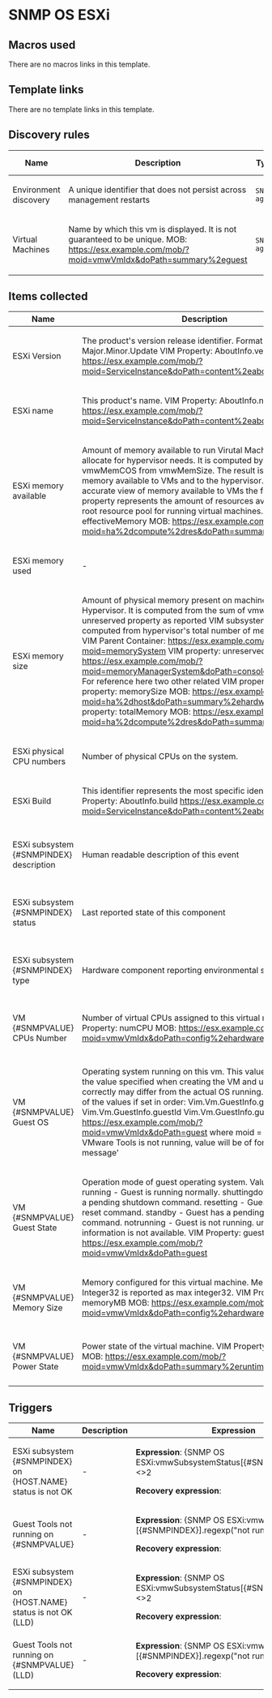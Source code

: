 # SNMP OS ESXi

## Macros used

There are no macros links in this template.

## Template links

There are no template links in this template.

## Discovery rules

|Name|Description|Type|Key and additional info|
|----|-----------|----|----|
|Environment discovery|<p>A unique identifier that does not persist across management restarts</p>|`SNMP agent`|vmwEnvIndex<p>Update: 3600</p>|
|Virtual Machines|<p>Name by which this vm is displayed. It is not guaranteed to be unique. MOB: https://esx.example.com/mob/?moid=vmwVmIdx&doPath=summary%2eguest</p>|`SNMP agent`|vmwVmDisplayName<p>Update: 3600</p>|
## Items collected

|Name|Description|Type|Key and additional info|
|----|-----------|----|----|
|ESXi Version|<p>The product's version release identifier. Format is Major.Minor.Update VIM Property: AboutInfo.version https://esx.example.com/mob/?moid=ServiceInstance&doPath=content%2eabout</p>|`SNMP agent`|vmwProdVersion.0<p>Update: 3600</p>|
|ESXi name|<p>This product's name. VIM Property: AboutInfo.name https://esx.example.com/mob/?moid=ServiceInstance&doPath=content%2eabout</p>|`SNMP agent`|vmwProdName.0<p>Update: 3600</p>|
|ESXi memory available|<p>Amount of memory available to run Virutal Machines and to allocate for hypervisor needs. It is computed by subtracting vmwMemCOS from vmwMemSize. The result is the amount of memory available to VMs and to the hypervisor. To get a more accurate view of memory available to VMs the following property represents the amount of resources available for the root resource pool for running virtual machines. VIM property: effectiveMemory MOB: https://esx.example.com/mob/?moid=ha%2dcompute%2dres&doPath=summary</p>|`SNMP agent`|vmwMemAvail<p>Update: 60s</p>|
|ESXi memory used|<p>-</p>|`Calculated`|vmwMemUsed<p>Update: 60s</p>|
|ESXi memory size|<p>Amount of physical memory present on machine as provided by Hypervisor. It is computed from the sum of vmwMemCOS plus unreserved property as reported VIM subsystem. Unreserved is computed from hypervisor's total number of memory pages. VIM Parent Container: https://esx.example.com/mob/?moid=memorySystem VIM property: unreserved MOB: https://esx.example.com/mob/?moid=memoryManagerSystem&doPath=consoleReservationInfo For reference here two other related VIM properties: VIM property: memorySize MOB: https://esx.example.com/mob/?moid=ha%2dhost&doPath=summary%2ehardware VIM property: totalMemory MOB: https://esx.example.com/mob/?moid=ha%2dcompute%2dres&doPath=summary</p>|`SNMP agent`|vmwMemSize<p>Update: 3600</p>|
|ESXi physical CPU numbers|<p>Number of physical CPUs on the system.</p>|`SNMP agent`|vmwNumCpus<p>Update: 3600</p>|
|ESXi Build|<p>This identifier represents the most specific identifier. VIM Property: AboutInfo.build https://esx.example.com/mob/?moid=ServiceInstance&doPath=content%2eabout</p>|`SNMP agent`|vmwProdBuild.0<p>Update: 3600</p>|
|ESXi subsystem {#SNMPINDEX} description|<p>Human readable description of this event</p>|`SNMP agent`|vmwEventDescription[{#SNMPINDEX}]<p>Update: 60s</p><p>LLD</p>|
|ESXi subsystem {#SNMPINDEX} status|<p>Last reported state of this component</p>|`SNMP agent`|vmwSubsystemStatus[{#SNMPINDEX}]<p>Update: 60s</p><p>LLD</p>|
|ESXi subsystem {#SNMPINDEX} type|<p>Hardware component reporting environmental state</p>|`SNMP agent`|vmwSubsystemType[{#SNMPINDEX}]<p>Update: 60s</p><p>LLD</p>|
|VM {#SNMPVALUE} CPUs Number|<p>Number of virtual CPUs assigned to this virtual machine. VIM Property: numCPU MOB: https://esx.example.com/mob/?moid=vmwVmIdx&doPath=config%2ehardware</p>|`SNMP agent`|vmwVMCPUs.[{#SNMPINDEX}]<p>Update: 60s</p><p>LLD</p>|
|VM {#SNMPVALUE} Guest OS|<p>Operating system running on this vm. This value corresponds to the value specified when creating the VM and unless set correctly may differ from the actual OS running. Will return one of the values if set in order: Vim.Vm.GuestInfo.guestFullName Vim.Vm.GuestInfo.guestId Vim.Vm.GuestInfo.guestFamily MOB: https://esx.example.com/mob/?moid=vmwVmIdx&doPath=guest where moid = vmwVmIdx. If VMware Tools is not running, value will be of form 'E: error message'</p>|`SNMP agent`|vmwVMGuestOS.[{#SNMPINDEX}]<p>Update: 3600</p><p>LLD</p>|
|VM {#SNMPVALUE} Guest State|<p>Operation mode of guest operating system. Values include: running - Guest is running normally. shuttingdown - Guest has a pending shutdown command. resetting - Guest has a pending reset command. standby - Guest has a pending standby command. notrunning - Guest is not running. unknown - Guest information is not available. VIM Property: guestState MOB: https://esx.example.com/mob/?moid=vmwVmIdx&doPath=guest</p>|`SNMP agent`|vmwVMGuestState.[{#SNMPINDEX}]<p>Update: 60s</p><p>LLD</p>|
|VM {#SNMPVALUE} Memory Size|<p>Memory configured for this virtual machine. Memory > MAX Integer32 is reported as max integer32. VIM Property: memoryMB MOB: https://esx.example.com/mob/?moid=vmwVmIdx&doPath=config%2ehardware</p>|`SNMP agent`|vmwVMMemSize.[{#SNMPINDEX}]<p>Update: 60s</p><p>LLD</p>|
|VM {#SNMPVALUE} Power State|<p>Power state of the virtual machine. VIM Property: powerState MOB: https://esx.example.com/mob/?moid=vmwVmIdx&doPath=summary%2eruntime</p>|`SNMP agent`|vmwVMState.[{#SNMPINDEX}]<p>Update: 60s</p><p>LLD</p>|
## Triggers

|Name|Description|Expression|Priority|
|----|-----------|----------|--------|
|ESXi subsystem {#SNMPINDEX} on {HOST.NAME} status is not OK|<p>-</p>|<p>**Expression**: {SNMP OS ESXi:vmwSubsystemStatus[{#SNMPINDEX}].last()}<>2</p><p>**Recovery expression**: </p>|high|
|Guest Tools not running on {#SNMPVALUE}|<p>-</p>|<p>**Expression**: {SNMP OS ESXi:vmwVMGuestState.[{#SNMPINDEX}].regexp("not running")}=1</p><p>**Recovery expression**: </p>|information|
|ESXi subsystem {#SNMPINDEX} on {HOST.NAME} status is not OK (LLD)|<p>-</p>|<p>**Expression**: {SNMP OS ESXi:vmwSubsystemStatus[{#SNMPINDEX}].last()}<>2</p><p>**Recovery expression**: </p>|high|
|Guest Tools not running on {#SNMPVALUE} (LLD)|<p>-</p>|<p>**Expression**: {SNMP OS ESXi:vmwVMGuestState.[{#SNMPINDEX}].regexp("not running")}=1</p><p>**Recovery expression**: </p>|information|
